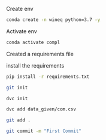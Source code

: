 Create env
```bash
conda create -n wineq python=3.7 -y
```
Activate env
```bash
conda activate compl
```
Created a requirements file

install the requirements
```bash
pip install -r requirements.txt
```
```bash
git init
```
```bash
dvc init
```
```bash
dvc add data_given/com.csv
```
```bash
git add .
```
```bash
git commit -m "First Commit"
```

